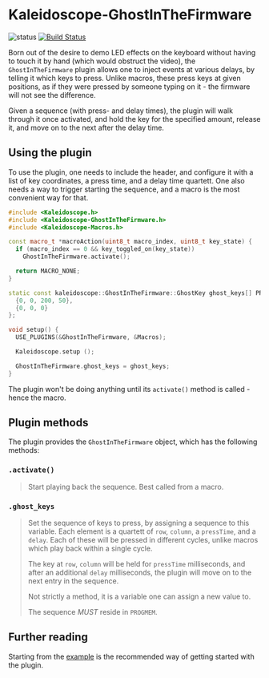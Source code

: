 # Kaleidoscope-GhostInTheFirmware

![status][st:experimental] [![Build Status][travis:image]][travis:status]

 [travis:image]: https://travis-ci.org/keyboardio/Kaleidoscope-GhostInTheFirmware.svg?branch=master
 [travis:status]: https://travis-ci.org/keyboardio/Kaleidoscope-GhostInTheFirmware

 [st:stable]: https://img.shields.io/badge/stable-✔-black.svg?style=flat&colorA=44cc11&colorB=494e52
 [st:broken]: https://img.shields.io/badge/broken-X-black.svg?style=flat&colorA=e05d44&colorB=494e52
 [st:experimental]: https://img.shields.io/badge/experimental----black.svg?style=flat&colorA=dfb317&colorB=494e52

Born out of the desire to demo LED effects on the keyboard without having to
touch it by hand (which would obstruct the video), the `GhostInTheFirmware`
plugin allows one to inject events at various delays, by telling it which keys
to press. Unlike macros, these press keys at given positions, as if they were
pressed by someone typing on it - the firmware will not see the difference.

Given a sequence (with press- and delay times), the plugin will walk through it
once activated, and hold the key for the specified amount, release it, and move
on to the next after the delay time.

## Using the plugin

To use the plugin, one needs to include the header, and configure it with a list
of key coordinates, a press time, and a delay time quartett. One also needs a
way to trigger starting the sequence, and a macro is the most convenient way for
that.

```c++
#include <Kaleidoscope.h>
#include <Kaleidoscope-GhostInTheFirmware.h>
#include <Kaleidoscope-Macros.h>

const macro_t *macroAction(uint8_t macro_index, uint8_t key_state) {
  if (macro_index == 0 && key_toggled_on(key_state))
    GhostInTheFirmware.activate();

  return MACRO_NONE;
}

static const kaleidoscope::GhostInTheFirmware::GhostKey ghost_keys[] PROGMEM = {
  {0, 0, 200, 50},
  {0, 0, 0}
};

void setup() {
  USE_PLUGINS(&GhostInTheFirmware, &Macros);

  Kaleidoscope.setup ();

  GhostInTheFirmware.ghost_keys = ghost_keys;
}
```

The plugin won't be doing anything until its `activate()` method is called -
hence the macro.

## Plugin methods

The plugin provides the `GhostInTheFirmware` object, which has the following
methods:

### `.activate()`

> Start playing back the sequence. Best called from a macro.

### `.ghost_keys`

> Set the sequence of keys to press, by assigning a sequence to this variable.
> Each element is a quartett of `row`, `column`, a `pressTime`, and a `delay`.
> Each of these will be pressed in different cycles, unlike macros which play
> back within a single cycle.
>
> The key at `row`, `column` will be held for `pressTime` milliseconds, and
> after an additional `delay` milliseconds, the plugin will move on to the next
> entry in the sequence.
>
> Not strictly a method, it is a variable one can assign a new value to.
>
> The sequence *MUST* reside in `PROGMEM`.

## Further reading

Starting from the [example][plugin:example] is the recommended way of getting
started with the plugin.

 [plugin:example]: https://github.com/keyboardio/Kaleidoscope-GhostInTheFirmware/blob/master/examples/GhostInTheFirmware/GhostInTheFirmware.ino
